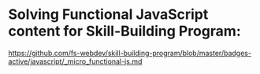 # Solving Functional JavaScript content for Skill-Building Program:  

https://github.com/fs-webdev/skill-building-program/blob/master/badges-active/javascript/_micro_functional-js.md
